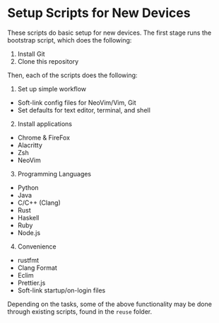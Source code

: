 # Setup Scripts for New Devices
These scripts do basic setup for new devices. The first stage runs the bootstrap
script, which does the following:

1. Install Git
2. Clone this repository

Then, each of the scripts does the following:

1. Set up simple workflow
  - Soft-link config files for NeoVim/Vim, Git
  - Set defaults for text editor, terminal, and shell
2. Install applications
  - Chrome & FireFox
  - Alacritty
  - Zsh
  - NeoVim
3. Programming Languages
  - Python
  - Java
  - C/C++ (Clang)
  - Rust
  - Haskell
  - Ruby
  - Node.js
4. Convenience
  - rustfmt
  - Clang Format
  - Eclim
  - Prettier.js
  - Soft-link startup/on-login files

Depending on the tasks, some of the above functionality may be done through existing
scripts, found in the `reuse` folder.

